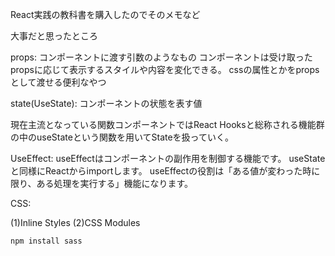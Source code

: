 React実践の教科書を購入したのでそのメモなど


大事だと思ったところ

props:
コンポーネントに渡す引数のようなもの
コンポーネントは受け取ったpropsに応じて表示するスタイルや内容を変化できる。
cssの属性とかをpropsとして渡せる便利なやつ

state(UseState):
コンポーネントの状態を表す値

現在主流となっている関数コンポーネントではReact Hooksと総称される機能群の中のuseStateという関数を用いてStateを扱っていく。


UseEffect:
useEffectはコンポーネントの副作用を制御する機能です。
useStateと同様にReactからimportします。
useEffectの役割は「ある値が変わった時に限り、ある処理を実行する」機能になります。


CSS:

(1)Inline Styles
(2)CSS Modules
```
npm install sass
```

